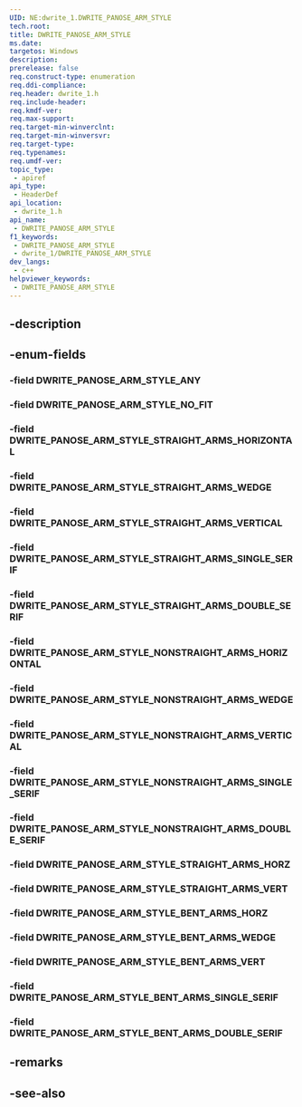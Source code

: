 ```yaml
---
UID: NE:dwrite_1.DWRITE_PANOSE_ARM_STYLE
tech.root: 
title: DWRITE_PANOSE_ARM_STYLE
ms.date: 
targetos: Windows
description: 
prerelease: false
req.construct-type: enumeration
req.ddi-compliance: 
req.header: dwrite_1.h
req.include-header: 
req.kmdf-ver: 
req.max-support: 
req.target-min-winverclnt: 
req.target-min-winversvr: 
req.target-type: 
req.typenames: 
req.umdf-ver: 
topic_type:
 - apiref
api_type:
 - HeaderDef
api_location:
 - dwrite_1.h
api_name:
 - DWRITE_PANOSE_ARM_STYLE
f1_keywords:
 - DWRITE_PANOSE_ARM_STYLE
 - dwrite_1/DWRITE_PANOSE_ARM_STYLE
dev_langs:
 - c++
helpviewer_keywords:
 - DWRITE_PANOSE_ARM_STYLE
---
```


## -description

## -enum-fields

### -field DWRITE_PANOSE_ARM_STYLE_ANY

### -field DWRITE_PANOSE_ARM_STYLE_NO_FIT

### -field DWRITE_PANOSE_ARM_STYLE_STRAIGHT_ARMS_HORIZONTAL

### -field DWRITE_PANOSE_ARM_STYLE_STRAIGHT_ARMS_WEDGE

### -field DWRITE_PANOSE_ARM_STYLE_STRAIGHT_ARMS_VERTICAL

### -field DWRITE_PANOSE_ARM_STYLE_STRAIGHT_ARMS_SINGLE_SERIF

### -field DWRITE_PANOSE_ARM_STYLE_STRAIGHT_ARMS_DOUBLE_SERIF

### -field DWRITE_PANOSE_ARM_STYLE_NONSTRAIGHT_ARMS_HORIZONTAL

### -field DWRITE_PANOSE_ARM_STYLE_NONSTRAIGHT_ARMS_WEDGE

### -field DWRITE_PANOSE_ARM_STYLE_NONSTRAIGHT_ARMS_VERTICAL

### -field DWRITE_PANOSE_ARM_STYLE_NONSTRAIGHT_ARMS_SINGLE_SERIF

### -field DWRITE_PANOSE_ARM_STYLE_NONSTRAIGHT_ARMS_DOUBLE_SERIF

### -field DWRITE_PANOSE_ARM_STYLE_STRAIGHT_ARMS_HORZ

### -field DWRITE_PANOSE_ARM_STYLE_STRAIGHT_ARMS_VERT

### -field DWRITE_PANOSE_ARM_STYLE_BENT_ARMS_HORZ

### -field DWRITE_PANOSE_ARM_STYLE_BENT_ARMS_WEDGE

### -field DWRITE_PANOSE_ARM_STYLE_BENT_ARMS_VERT

### -field DWRITE_PANOSE_ARM_STYLE_BENT_ARMS_SINGLE_SERIF

### -field DWRITE_PANOSE_ARM_STYLE_BENT_ARMS_DOUBLE_SERIF

## -remarks

## -see-also

